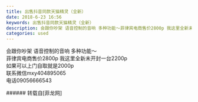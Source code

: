 ```yaml
---
title: 出售抖音同款天猫精灵（全新）
date: 2018-6-23 16:56
keywords: 出售抖音同款天猫精灵（全新）
description: 会跟你吵架 语音控制的音响 多种功能～菲律宾电商售价2800p 我这里全新未开封一台2200p如果可以上门自取就是2000p联系微信mxy404895065电话09056666543
categories: used
---
```

<td class="t_f" id="postmessage_1445179">

会跟你吵架 语音控制的音响 多种功能～<br/>
菲律宾电商售价2800p 我这里全新未开封一台2200p<br/>
如果可以上门自取就是2000p<br/>
联系微信mxy404895065<br/>
电话09056666543<br/>
</td>
###### 转载自[菲龙网]